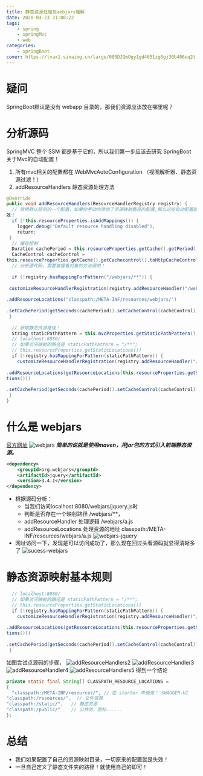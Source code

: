 ```yaml
---
title: 静态资源处理及webjars理解
date: 2020-03-23 21:08:22
tags: 
    - spring
    - springMvc
    - web
categories: 
    - springBoot
cover: https://tvax1.sinaimg.cn/large/005DJQmOgy1gd4651zg6gj30b406eq2t.jpg
---
```

# 疑问
SpringBoot默认是没有 webapp 目录的，那我们资源应该放在哪里呢？
# 分析源码
SpringMVC 整个 SSM 都是基于它的，所以我们第一步应该去研究 SpringBoot 关于Mvc的自动配置！
1. 所有mvc相关的配置都在 WebMvcAutoConfiguration （视图解析器、静态资源过滤！）
2. addResourceHandlers 静态资源处理方法
```java
@Override
public void addResourceHandlers(ResourceHandlerRegistry registry) {
  // 禁用默认规则的一个配置，如果你手动的添加了资源映射路径的配置,那么这些自动配置就会直接失
效！
  if (!this.resourceProperties.isAddMappings()) {
    logger.debug("Default resource handling disabled");
    return;
 }
  // 缓存控制
  Duration cachePeriod = this.resourceProperties.getCache().getPeriod();
  CacheControl cacheControl =
this.resourceProperties.getCache().getCachecontrol().toHttpCacheControl();
  // 分析源代码，需要掌握看对象的方法调用！
 
  if (!registry.hasMappingForPattern("/webjars/**")) {
  
 customizeResourceHandlerRegistration(registry.addResourceHandler("/webjars/**")
                     
.addResourceLocations("classpath:/META-INF/resources/webjars/")
                     
.setCachePeriod(getSeconds(cachePeriod)).setCacheControl(cacheControl));
 }
 
  // 获取静态资源路径！
  String staticPathPattern = this.mvcProperties.getStaticPathPattern();
  // localhost:8080/
  // 如果访问映射的路径是 staticPathPattern = "/**";
  // this.resourceProperties.getStaticLocations())
  if (!registry.hasMappingForPattern(staticPathPattern)) {
    customizeResourceHandlerRegistration(registry.addResourceHandler("/**")
                     
.addResourceLocations(getResourceLocations(this.resourceProperties.getStaticLoca
tions()))
                     
.setCachePeriod(getSeconds(cachePeriod)).setCacheControl(cacheControl));
 }
}
```
# 什么是 webjars
[官方网址](https://www.webjars.org/)
![webjars](https://tvax3.sinaimg.cn/large/005DJQmOgy1gd46hqdafdj310z0jt75p.jpg)
***简单的说就是使用maven，用jar包的方式引入前端静态资源。***
```xml
<dependency>
    <groupId>org.webjars</groupId>
    <artifactId>jquery</artifactId>
    <version>3.4.1</version>
</dependency>
```
+ 根据源码分析：
    + 当我们访问localhost:8080/webjars/jquery.js时
    + 判断是否存在一个映射路径 /webjars/**，
    + addResourceHandler 处理逻辑 /webjars/a.js
    + addResourceLocations 处理资源的地址 classpath:/META-INF/resources/webjars/a.js
![webjars-jquery](https://tvax1.sinaimg.cn/large/005DJQmOgy1gd46xble4fj311g0bb7h2.jpg)
+ 网址访问一下，发现是可以访问成功了，那么现在回过头看源码就显得清晰多了
![sucess-webjars](https://tva2.sinaimg.cn/large/005DJQmOgy1gd47b0ujhoj30n30k8q3b.jpg)
# 静态资源映射基本规则
```java
  // localhost:8080/
  // 如果访问映射的路径是 staticPathPattern = "/**";
  // this.resourceProperties.getStaticLocations())
  if (!registry.hasMappingForPattern(staticPathPattern)) {
    customizeResourceHandlerRegistration(registry.addResourceHandler("/**")
                     
.addResourceLocations(getResourceLocations(this.resourceProperties.getStaticLoca
tions()))
                     
.setCachePeriod(getSeconds(cachePeriod)).setCacheControl(cacheControl));
 }
```
如图尝试点源码的步骤，
![addResourceHandlers2](https://tvax1.sinaimg.cn/large/005DJQmOgy1gd480u3541j30r709jwmj.jpg)
![addResourceHandler3](https://tvax1.sinaimg.cn/large/005DJQmOgy1gd481ax2vbj30no0b0n4s.jpg)
![addResourceHandler4](https://tvax4.sinaimg.cn/large/005DJQmOgy1gd481o5ylpj30oh09w100.jpg)
![addResourceHandlers5](https://tvax3.sinaimg.cn/large/005DJQmOgy1gd481yatt2j30v208bwlk.jpg)
得到一个结论
```java
private static final String[] CLASSPATH_RESOURCE_LOCATIONS =
{
  "classpath:/META-INF/resources/", // 在 starter 中使用！ SWAGGER-UI
"classpath:/resources/",  // 文件资源
"classpath:/static/",   // 静态资源
"classpath:/public/"    // 公共的，图标......
};
```
# 总结
+ 我们如果配置了自己的资源映射目录，一切原来的配置就是失效！
+ 一旦自己定义了静态文件夹的路径！就使用自己的即可！